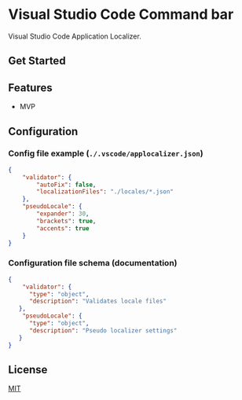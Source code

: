# Visual Studio Code Command bar

Visual Studio Code Application Localizer.

## Get Started



## Features

* MVP


## Configuration

### Config file example (`./.vscode/applocalizer.json`)
```json
{
    "validator": {
        "autoFix": false,
        "localizationFiles": "./locales/*.json"
    },
    "pseudoLocale": {
        "expander": 30,
        "brackets": true,
        "accents": true
    }
}
```

### Configuration file schema (documentation)
```json
{
    "validator": {
      "type": "object",
      "description": "Validates locale files"
   },
    "pseudoLocale": {
      "type": "object",
      "description": "Pseudo localizer settings"
   }
}
```

## License

[MIT](LICENSE.md)

